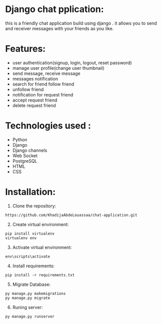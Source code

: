 # Django chat pplication:
this is a friendly chat application build using django . it allows you to send and receiver messages with your friends as you like.
# Features:
- user authentication(signup, login, logout, reset password)
- manage user profile(change user thumbnail)
- send message, receive message
- messages notification
- search for friend 
  follow friend
- unfollow friend
- notification for request friend
- accept request friend
- delete request friend
# Technologies used :
- Python
- Django
- Django channels
- Web Socket
- PostgreSQL
- HTML
- CSS
# Installation:
1. Clone the repository:
```
https://github.com/KhadijaAbdeLouassaa/chat-application.git
```
2. Create virtual environment:
```
pip install virtualenv
virtualenv env
```
3. Activate virtual environment:
```
env\scripts\activate
```
4. Install requirements:
```
pip install -r requirements.txt
```
5. Migrate Database:
```
py manage.py makemigrations
py manage.py migrate
```
6. Runing server:
```
py manage.py runserver
```

